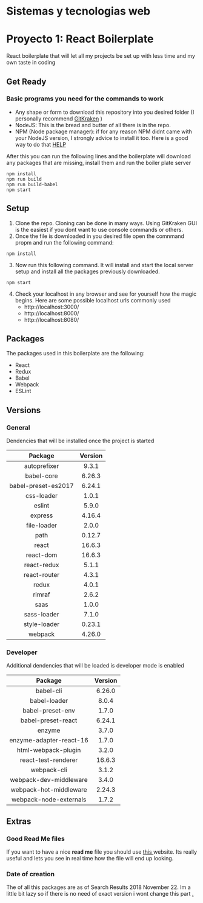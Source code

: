 # Sistemas y tecnologias web
# Proyecto 1: React Boilerplate
React boilerplate that will let all my projects be set up with less time and my own taste in coding

## Get Ready
### Basic programs you need for the commands to work
- Any shape or form to download this repository into you desired folder (I personally recommend [GitKraken](https://www.gitkraken.com/) )
- NodeJS: This is the bread and butter of all there is in the repo. 
- NPM (Node package manager): if for any reason NPM didnt came with your NodeJS version, I strongly advice to install it too. Here is a good way to do that [HELP](https://www.npmjs.com/) 


After this you can run the following lines and the boilerplate will download any packages that are missing, install them and run the boiler plate server

```
npm install
npm run build
npm run build-babel
npm start
```

## Setup  
1. Clone the repo. Cloning can be done in many ways. Using GitKraken GUI is the easiest if you dont want to use console commands or others.
2. Once the file is downloaded in you desired file open the comnmand propm and run the following command: 
```
npm install
```
3. Now run this following command. It will install and start the local server setup and install all the packages previously downloaded.
```
npm start
```
4. Check your localhost in any browser and see for yourself how the magic begins. Here are some possible localhost urls commonly used
    * http://localhost:3000/
    * http://localhost:8000/
    * http://localhost:8080/

## Packages 
The packages used in this boilerplate are the following: 
* React
* Redux
* Babel
* Webpack
* ESLint

## Versions
### General 
Dendencies that will be installed once the project is started

| Package | Version |
|:-------------:|:-----:|
|autoprefixer|9.3.1|
|babel-core|6.26.3|
|babel-preset-es2017|6.24.1|
|css-loader|1.0.1|
|eslint|5.9.0|
|express|4.16.4|
|file-loader|2.0.0|
|path|0.12.7|
|react|16.6.3|
|react-dom|16.6.3|
|react-redux|5.1.1|
|react-router|4.3.1|
|redux|4.0.1|
|rimraf|2.6.2|
|saas|1.0.0|
|sass-loader|7.1.0|
|style-loader|0.23.1|
|webpack|4.26.0|

### Developer
Additional dendencies that will be loaded is developer mode is enabled

| Package | Version |
|:-------------:|:-----:|
|babel-cli|6.26.0|
|babel-loader|8.0.4|
|babel-preset-env|1.7.0|
|babel-preset-react|6.24.1|
|enzyme|3.7.0|
|enzyme-adapter-react-16|1.7.0|
|html-webpack-plugin|3.2.0|
|react-test-renderer|16.6.3|
|webpack-cli|3.1.2|
|webpack-dev-middleware|3.4.0|
|webpack-hot-middleware|2.24.3|
|webpack-node-externals|1.7.2|


## Extras
### Good Read Me files
If you want to have a nice **read me** file you should use [this ](https://dillinger.io/) website. Its really useful and lets you see in real time how the file will end up looking. 

### Date of creation
The of all this packages are as of Search Results 2018 November 22. Im a little bit lazy so if there is no need of exact version i wont change this part [.](https://res.cloudinary.com/teepublic/image/private/s--cpZNQFc0--/t_Preview/b_rgb:ffffff,c_limit,f_jpg,h_630,q_90,w_630/v1524100575/production/designs/2604462_0.jpg)



